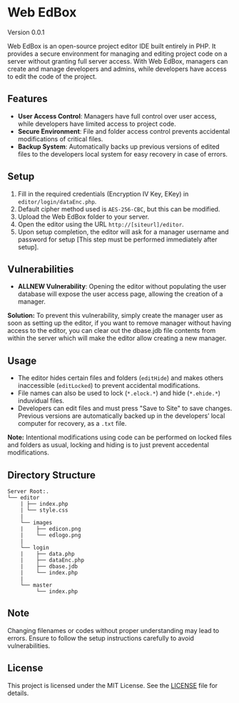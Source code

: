 # Web EdBox

Version 0.0.1

Web EdBox is an open-source project editor IDE built entirely in PHP. It provides a secure environment for managing and editing project code on a server without granting full server access. With Web EdBox, managers can create and manage developers and admins, while developers have access to edit the code of the project.

## Features

- **User Access Control**: Managers have full control over user access, while developers have limited access to project code.
- **Secure Environment**: File and folder access control prevents accidental modifications of critical files.
- **Backup System**: Automatically backs up previous versions of edited files to the developers local system for easy recovery in case of errors.

## Setup

1. Fill in the required credentials (Encryption IV Key, EKey) in `editor/login/dataEnc.php`.
2. Default cipher method used is `AES-256-CBC`, but this can be modified.
3. Upload the Web EdBox folder to your server.
4. Open the editor using the URL `http://[siteurl]/editor`.
5. Upon setup completion, the editor will ask for a manager username and password for setup [This step must be performed immediately after setup].

## Vulnerabilities

- **ALLNEW Vulnerability**: Opening the editor without populating the user database will expose the user access page, allowing the creation of a manager.

**Solution:** To prevent this vulnerability, simply create the manager user as soon as setting up the editor, if you want to remove manager without having access to the editor, you can clear out the dbase.jdb file contents from within the server which will make the editor allow creating a new manager.

## Usage

- The editor hides certain files and folders (`editHide`) and makes others inaccessible (`editLocked`) to prevent accidental modifications.
- File names can also be used to lock (`*.elock.*`) and hide (`*.ehide.*`) induvidual files.
- Developers can edit files and must press "Save to Site" to save changes. Previous versions are automatically backed up in the developers’ local computer for recovery, as a `.txt` file.<br>

**Note:** Intentional modifications using code can be performed on locked files and folders as usual, locking and hiding is to just prevent accedental modifications.

## Directory Structure
```
Server Root:.
└── editor
    | ├── index.php
    | └── style.css
    |
    └── images
    |    ├── edicon.png
    |    └── edlogo.png
    |
    └── login
    |    ├── data.php
    |    ├── dataEnc.php
    |    ├── dbase.jdb
    |    └── index.php
    |
    └── master
         └── index.php
```

## Note

Changing filenames or codes without proper understanding may lead to errors. Ensure to follow the setup instructions carefully to avoid vulnerabilities.

## License

This project is licensed under the MIT License. See the [LICENSE](LICENSE) file for details.
